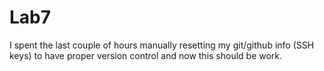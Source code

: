 # Lab7

I spent the last couple of hours manually resetting my git/github info (SSH keys) to have proper version control and now this should be work.
